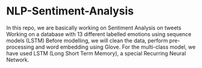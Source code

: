 # NLP-Sentiment-Analysis
In this repo, we are basically working on Sentiment Analysis on tweets 
Working on a database with 13 different labelled emotions using sequence models (LSTM)
Before modelling, we will clean the data, perform pre-processing and word embedding using Glove.
For the multi-class model, we have used LSTM (Long Short Term Memory), a special Recurring Neural Network.



